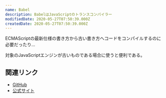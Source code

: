 ```yaml
---
name: Babel
description: BabelはJavaScriptのトランスコンパイラー
modifiedDate: 2020-05-27T07:50:39.000Z
createdDate: 2020-05-27T07:50:39.000Z
---
```


ECMAScriptの最新仕様の書き方から古い書き方へコードをコンパイルするのに必要だったり...

対象のJavaScriptエンジンが古いものである場合に使うと便利である。

## 関連リンク

- [GitHub](https://github.com/babel/babel)
- [公式サイト](https://babeljs.io/)
